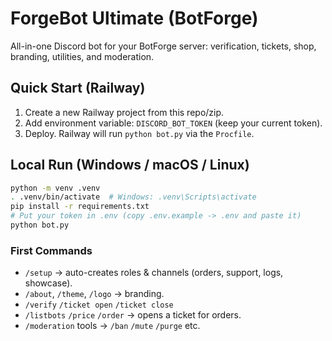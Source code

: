 # ForgeBot Ultimate (BotForge)
All-in-one Discord bot for your BotForge server: verification, tickets, shop, branding, utilities, and moderation.

## Quick Start (Railway)
1. Create a new Railway project from this repo/zip.
2. Add environment variable: `DISCORD_BOT_TOKEN` (keep your current token).
3. Deploy. Railway will run `python bot.py` via the `Procfile`.

## Local Run (Windows / macOS / Linux)
```bash
python -m venv .venv
. .venv/bin/activate  # Windows: .venv\Scripts\activate
pip install -r requirements.txt
# Put your token in .env (copy .env.example -> .env and paste it)
python bot.py
```

### First Commands
- `/setup` -> auto-creates roles & channels (orders, support, logs, showcase).
- `/about`, `/theme`, `/logo` -> branding.
- `/verify` `/ticket open` `/ticket close`
- `/listbots` `/price` `/order` -> opens a ticket for orders.
- `/moderation` tools -> `/ban` `/mute` `/purge` etc.
